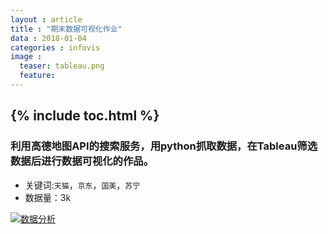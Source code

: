 ```yaml
---
layout : article
title : "期末数据可视化作业"
data : 2018-01-04
categories : infovis
image :
  teaser: tableau.png
  feature:
---
```

{% include toc.html %}
---
### 利用高德地图API的搜索服务，用python抓取数据，在Tableau筛选数据后进行数据可视化的作品。
- 关键词:```天猫```，```京东```，```国美```，```苏宁```
- 数据量：3k

<div class='tableauPlaceholder' id='viz1515084019983' style='position: relative'>
      <noscript><a href='#'><img alt='数据分析 ' src='https:&#47;&#47;public.tableau.com&#47;static&#47;images&#47;_1&#47;_18149&#47;sheet4&#47;1_rss.png' style='border: none' /></a>
      </noscript>
      <object class='tableauViz'  style='display:none;'><param name='host_url' value='https%3A%2F%2Fpublic.tableau.com%2F' /> <param name='embed_code_version' value='3' /> <param name='path' value='views&#47;_18149&#47;sheet4?:embed=y&amp;:display_count=y&amp;publish=yes' /> <param name='toolbar' value='yes' /><param name='static_image' value='https:&#47;&#47;public.tableau.com&#47;static&#47;images&#47;_1&#47;_18149&#47;sheet4&#47;1.png' /> <param name='animate_transition' value='yes' /><param name='display_static_image' value='yes' /><param name='display_spinner' value='yes' /><param name='display_overlay' value='yes' /><param name='display_count' value='yes' /><param name='filter' value='publish=yes' />
      </object>
</div>
<script type='text/javascript'>                    var divElement = document.getElementById('viz1515084019983');                    var vizElement = divElement.getElementsByTagName('object')[0];                    vizElement.style.width='1016px';vizElement.style.height='991px';                    var scriptElement = document.createElement('script');                    scriptElement.src = 'https://public.tableau.com/javascripts/api/viz_v1.js';                    vizElement.parentNode.insertBefore(scriptElement, vizElement);
</script>
